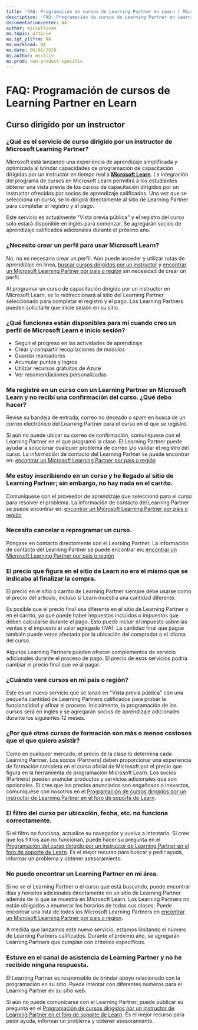 ```yaml
---
title: 'FAQ: Programación de cursos de Learning Partner en Learn | Microsoft Docs'
description: 'FAQ: Programación de cursos de Learning Partner en Learn'
documentationcenter: NA 
author: micsullivan
ms.topic: article
ms.tgt_pltfrm: NA
ms.workload: NA
ms.date: 09/01/2020
ms.author: msulliv
ms.prod: non-product-specific
---
```

# FAQ: Programación de cursos de Learning Partner en Learn

## Curso dirigido por un instructor

### ¿Qué es el servicio de curso dirigido por un instructor de Microsoft Learning Partner?

Microsoft está lanzando una experiencia de aprendizaje simplificada y optimizada al brindar capacidades de programación de capacitación dirigidas por un instructor en tiempo real a [**Microsoft Learn**](/learn). La integración del programa de cursos en Microsoft Learn permitirá a los estudiantes obtener una vista previa de los cursos de capacitación dirigidos por un instructor ofrecidos por socios de aprendizaje calificados. Una vez que se selecciona un curso, se lo dirigirá directamente al sitio de Learning Partner para completar el registro y el pago.

Este servicio es actualmente "Vista previa pública" y el registro del curso solo estará disponible en inglés para comenzar. Se agregarán socios de aprendizaje calificados adicionales durante el próximo año. 

### ¿Necesito crear un perfil para usar Microsoft Learn?

No, no es necesario crear un perfil. Aún puede acceder y utilizar rutas de aprendizaje en línea, [buscar cursos dirigidos por un instructor](/learn/certifications/courses/browse/) y [encontrar un Microsoft Learning Partner por país o región](/learn/certifications/partners#find-a-microsoft-learning-partner-by-country) sin necesidad de crear un perfil.

Al programar un curso de capacitación dirigido por un instructor en Microsoft Learn, se lo redireccionará al sitio del Learning Partner seleccionado para completar el registro y el pago. Los Learning Partners pueden solicitarle que inicie sesión en su sitio. 

### ¿Qué funciones están disponibles para mí cuando creo un perfil de Microsoft Learn e inicio sesión?

- Seguir el progreso en las actividades de aprendizaje 
- Crear y compartir recopilaciones de módulos 
- Guardar marcadores 
- Acumular puntos y logros 
- Utilizar recursos gratuitos de Azure 
- Ver recomendaciones personalizadas 

### Me registré en un curso con un Learning Partner en Microsoft Learn y no recibí una confirmación del curso. ¿Qué debo hacer? 

Revise su bandeja de entrada, correo no deseado o spam en busca de un correo electrónico del Learning Partner para el curso en el que se registró.  

Si aún no puede ubicar su correo de confirmación, comuníquese con el Learning Partner en el que programó la clase. El Learning Partner puede ayudar a solucionar cualquier problema de correo y/o validar el registro del curso. La información de contacto del Learning Partner se puede encontrar en: [encontrar un Microsoft Learning Partner por país o región](/learn/certifications/partners#find-a-microsoft-learning-partner-by-country)

### Me estoy inscribiendo en un curso y he llegado al sitio de Learning Partner; sin embargo, no hay nada en el carrito.   

Comuníquese con el proveedor de aprendizaje que seleccionó para el curso para resolver el problema. La información de contacto del Learning Partner se puede encontrar en: [encontrar un Microsoft Learning Partner por país o región](/learn/certifications/partners#find-a-microsoft-learning-partner-by-country)

### Necesito cancelar o reprogramar un curso.   

Póngase en contacto directamente con el Learning Partner. La información de contacto del Learning Partner se puede encontrar en: [encontrar un Microsoft Learning Partner por país o región](/learn/certifications/partners#find-a-microsoft-learning-partner-by-country)

### El precio que figura en el sitio de Learn no era el mismo que se indicaba al finalizar la compra. 

El precio en el sitio o carrito de Learning Partner siempre debe usarse como el precio del artículo, incluso si Learn muestra una cantidad diferente.  

Es posible que el precio final sea diferente en el sitio de Learning Partner o en el carrito, ya que puede haber impuestos incluidos o impuestos que deben calcularse durante el pago. Esto puede incluir el impuesto sobre las ventas y el impuesto al valor agregado (IVA). La cantidad final que pague también puede verse afectada por la ubicación del comprador o el idioma del curso.  

Algunos Learning Partners pueden ofrecer complementos de servicio adicionales durante el proceso de pago. El precio de esos servicios podría cambiar el precio final que ve al pagar.   

### ¿Cuándo veré cursos en mi país o región?  

Este es un nuevo servicio que se lanzó en "Vista previa pública" con una pequeña cantidad de Learning Partners calificados para probar la funcionalidad y afinar el proceso. Inicialmente, la programación de los cursos será en inglés y se agregarán socios de aprendizaje adicionales durante los siguientes 12 meses. 

### ¿Por qué otros cursos de formación son más o menos costosos que el que quiero asistir? 

Como en cualquier mercado, el precio de la clase lo determina cada Learning Partner. Los socios (Partners) deben proporcionar una experiencia de formación completa en el curso oficial de Microsoft por el precio que figura en la herramienta de programación Microsoft Learn. Los socios (Partners) pueden anunciar productos y servicios adicionales que son opcionales. Si cree que los precios anunciados son engañosos o inexactos, comuníquese con nosotros en el [Programación de cursos dirigidos por un instructor de Learning Partner en el foro de soporte de Learn](https://trainingsupport.microsoft.com/iltvilt/forum). 

### El filtro del curso por ubicación, fecha, etc. no funciona correctamente. 

Si el filtro no funciona, actualice su navegador y vuelva a intentarlo. Si cree que los filtros aún no funcionan, puede hacer su pregunta en el [Programación del curso dirigido por un instructor de Learning Partner en el foro de soporte de Learn](https://trainingsupport.microsoft.com/iltvilt/forum). Es el mejor recurso para buscar y pedir ayuda, informar un problema y obtener asesoramiento.    
 
### No puedo encontrar un Learning Partner en mi área. 

Si no ve el Learning Partner o el curso que está buscando, puede encontrar días y horarios adicionales directamente en un sitio de Learning Partner además de lo que se muestra en Microsoft Learn.  Los Learning Partners no están obligados a enumerar los horarios de todas sus clases. Puede encontrar una lista de todos los Microsoft Learning Partners en [encontrar un Microsoft Learning Partner por país o región](/learn/certifications/partners#find-a-microsoft-learning-partner-by-country). 

A medida que lanzamos este nuevo servicio, estamos limitando el número de Learning Partners calificados. Durante el próximo año, se agregarán Learning Partners que cumplan con criterios específicos.   

### Estuve en el canal de asistencia de Learning Partner y no he recibido ninguna respuesta.  

El Learning Partner es responsable de brindar apoyo relacionado con la programación en su sitio. Puede intentar con diferentes números para el Learning Partner en su sitio web.   

Si aún no puede comunicarse con el Learning Partner, puede publicar su pregunta en el [Programación de cursos dirigidos por un instructor de Learning Partner en el foro de soporte de Learn](https://trainingsupport.microsoft.com/iltvilt/forum). Es el mejor recurso para pedir ayuda, informar un problema y obtener asesoramiento. 


